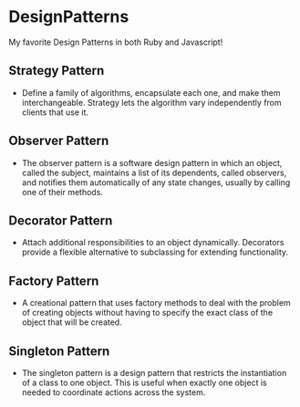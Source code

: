 # DesignPatterns
My favorite Design Patterns in both Ruby and Javascript!

## Strategy Pattern
- Define a family of algorithms, encapsulate each one, and make them interchangeable. Strategy lets the algorithm vary independently from clients that use it.

## Observer Pattern 
- The observer pattern is a software design pattern in which an object, called the subject, maintains a list of its dependents, called observers, and notifies them automatically of any state changes, usually by calling one of their methods. 

## Decorator Pattern
- Attach additional responsibilities to an object dynamically. Decorators provide a flexible alternative to subclassing for extending functionality.

## Factory Pattern
- A creational pattern that uses factory methods to deal with the problem of creating objects without having to specify the exact class of the object that will be created.

## Singleton Pattern
- The singleton pattern is a design pattern that restricts the instantiation of a class to one object. This is useful when exactly one object is needed to coordinate actions across the system.
